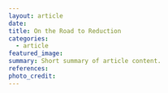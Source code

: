 ```yaml
---
layout: article
date:
title: On the Road to Reduction
categories:
  - article
featured_image:
summary: Short summary of article content.
references:
photo_credit:
---
```

